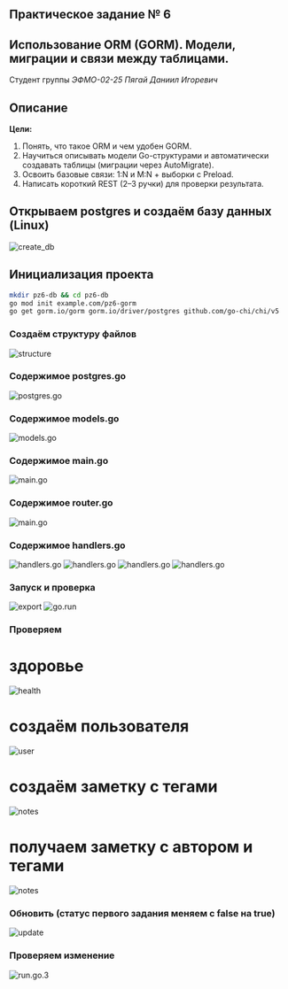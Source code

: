 ## Практическое задание № 6

## Использование ORM (GORM). Модели, миграции и связи между таблицами.

Студент группы *ЭФМО-02-25 Пягай Даниил Игоревич*

## Описание

**Цели:**

1.	Понять, что такое ORM и чем удобен GORM.
2.	Научиться описывать модели Go-структурами и автоматически создавать таблицы (миграции через AutoMigrate).
3.	Освоить базовые связи: 1:N и M:N + выборки с Preload.
4.	Написать короткий REST (2–3 ручки) для проверки результата.


## Открываем postgres и создаём базу данных (Linux)

![create_db](img/create_db.JPG)

## Инициализация проекта

```bash
mkdir pz6-db && cd pz6-db
go mod init example.com/pz6-gorm
go get gorm.io/gorm gorm.io/driver/postgres github.com/go-chi/chi/v5
```

### Создаём структуру файлов

![structure](img/structure.JPG)

### Содержимое postgres.go
![postgres.go](img/postgres.go.JPG)

### Содержимое models.go
![models.go](img/model.go.JPG)

### Содержимое main.go
![main.go](img/main.go.JPG)

### Содержимое router.go
![main.go](img/router.go.JPG)

### Содержимое handlers.go
![handlers.go](img/handlers.go(1).JPG)
![handlers.go](img/handlers.go(2).JPG)
![handlers.go](img/handlers.go(3).JPG)
![handlers.go](img/handlers.go(4).JPG)

### Запуск и проверка
![export](img/export_post.JPG)
![go.run](img/run_go.JPG)

### Проверяем
# здоровье
![health](img/health.JPG)
# создаём пользователя
![user](img/create_user.JPG)
# создаём заметку с тегами
![notes](img/create_notes.JPG)
# получаем заметку с автором и тегами
![notes](img/create_notes_1.JPG)

### Обновить (статус первого задания меняем с false на true)
![update](img/update.JPG)

### Проверяем изменение
![run.go.3](img/run.go_3.JPG)
